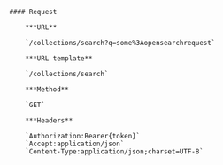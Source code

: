     #### Request

        ***URL**

        `/collections/search?q=some%3Aopensearchrequest`

        ***URL template**

        `/collections/search`

        ***Method**

        `GET`

        ***Headers**

        `Authorization:Bearer{token}`
        `Accept:application/json`
        `Content-Type:application/json;charset=UTF-8`
